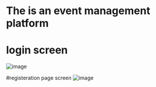 # The is an event management platform


# login screen 
![image](https://github.com/user-attachments/assets/c34f1895-a3b3-4414-aad9-21bb9367579a)

#registeration page screen 
![image](https://github.com/user-attachments/assets/5805db84-89c0-405d-8038-18d6208c145a)
